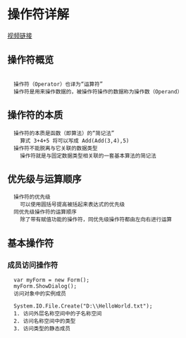 # 操作符详解
[视频链接](https://www.bilibili.com/video/BV1wx411K7rb?p=10)
## 操作符概览
```
  
  操作符（Operator）也译为“运算符”
  操作符是用来操作数据的，被操作符操作的数据称为操作数（Operand）
```
## 操作符的本质
```
  操作符的本质是函数（即算法）的“简记法”
    算式 3+4+5 将可以写成 Add(Add(3,4),5)
  操作符不能脱离与它关联的数据类型
    操作符就是与固定数据类型相关联的一套基本算法的简记法
```
## 优先级与运算顺序
```
  操作符的优先级
    可以使用圆括号提高被括起来表达式的优先级
  同优先级操作符的运算顺序
    除了带有赋值功能的操作符，同优先级操作符都由左向右进行运算
```
## 基本操作符
### 成员访问操作符
```
  var myForm = new Form();
  myForm.ShowDialog();
  访问对象中的实例成员
  
  System.IO.File.Create("D:\\HelloWorld.txt");
  1. 访问外层名称空间中的子名称空间
  2. 访问名称空间中的类型
  3. 访问类型的静态成员
```
